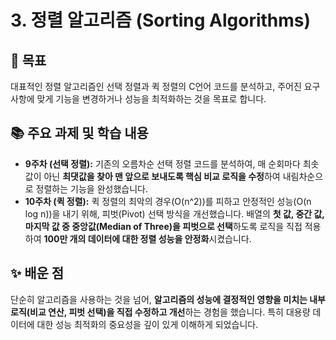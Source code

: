 # 3. 정렬 알고리즘 (Sorting Algorithms)

## 🎯 목표

대표적인 정렬 알고리즘인 선택 정렬과 퀵 정렬의 C언어 코드를 분석하고, 주어진 요구사항에 맞게 기능을 변경하거나 성능을 최적화하는 것을 목표로 합니다.

## 📚 주요 과제 및 학습 내용

-   **9주차 (선택 정렬):** 기존의 오름차순 선택 정렬 코드를 분석하여, 매 순회마다 최솟값이 아닌 **최댓값을 찾아 맨 앞으로 보내도록 핵심 비교 로직을 수정**하여 내림차순으로 정렬하는 기능을 완성했습니다.
-   **10주차 (퀵 정렬):** 퀵 정렬의 최악의 경우(O(n^2))를 피하고 안정적인 성능(O(n log n))을 내기 위해, 피벗(Pivot) 선택 방식을 개선했습니다. 배열의 **첫 값, 중간 값, 마지막 값 중 중앙값(Median of Three)을 피벗으로 선택**하도록 로직을 직접 적용하여 **100만 개의 데이터에 대한 정렬 성능을 안정화**시켰습니다.

## ✨ 배운 점

단순히 알고리즘을 사용하는 것을 넘어, **알고리즘의 성능에 결정적인 영향을 미치는 내부 로직(비교 연산, 피벗 선택)을 직접 수정하고 개선**하는 경험을 했습니다. 특히 대용량 데이터에 대한 성능 최적화의 중요성을 깊이 있게 이해하게 되었습니다.
